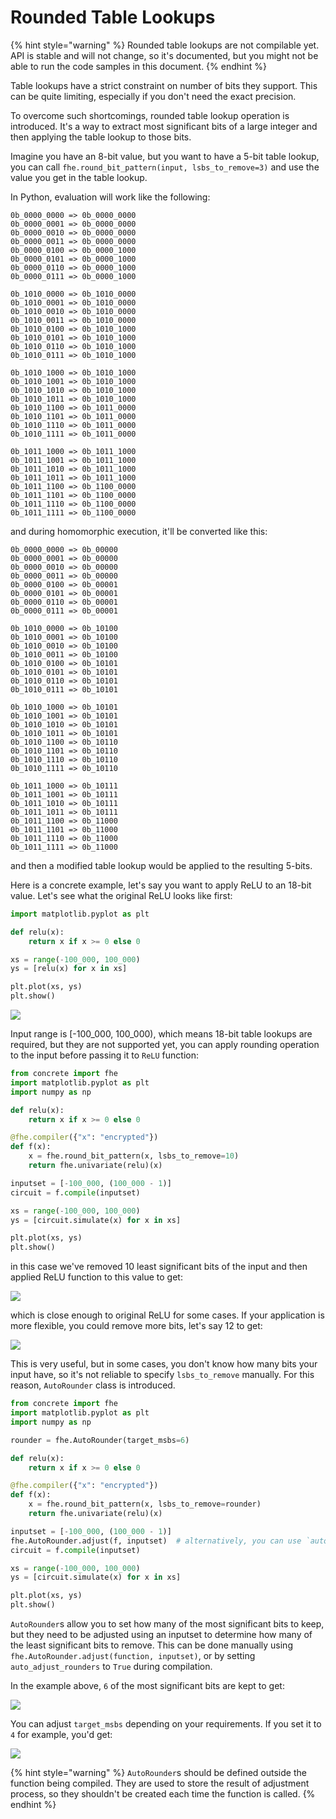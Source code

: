 # Rounded Table Lookups

{% hint style="warning" %}
Rounded table lookups are not compilable yet. API is stable and will not change, so it's documented, but you might not be able to run the code samples in this document.
{% endhint %}

Table lookups have a strict constraint on number of bits they support. This can be quite limiting, especially if you don't need the exact precision.

To overcome such shortcomings, rounded table lookup operation is introduced. It's a way to extract most significant bits of a large integer and then applying the table lookup to those bits.

Imagine you have an 8-bit value, but you want to have a 5-bit table lookup, you can call `fhe.round_bit_pattern(input, lsbs_to_remove=3)` and use the value you get in the table lookup.

In Python, evaluation will work like the following:
```
0b_0000_0000 => 0b_0000_0000
0b_0000_0001 => 0b_0000_0000
0b_0000_0010 => 0b_0000_0000
0b_0000_0011 => 0b_0000_0000
0b_0000_0100 => 0b_0000_1000
0b_0000_0101 => 0b_0000_1000
0b_0000_0110 => 0b_0000_1000
0b_0000_0111 => 0b_0000_1000

0b_1010_0000 => 0b_1010_0000
0b_1010_0001 => 0b_1010_0000
0b_1010_0010 => 0b_1010_0000
0b_1010_0011 => 0b_1010_0000
0b_1010_0100 => 0b_1010_1000
0b_1010_0101 => 0b_1010_1000
0b_1010_0110 => 0b_1010_1000
0b_1010_0111 => 0b_1010_1000

0b_1010_1000 => 0b_1010_1000
0b_1010_1001 => 0b_1010_1000
0b_1010_1010 => 0b_1010_1000
0b_1010_1011 => 0b_1010_1000
0b_1010_1100 => 0b_1011_0000
0b_1010_1101 => 0b_1011_0000
0b_1010_1110 => 0b_1011_0000
0b_1010_1111 => 0b_1011_0000

0b_1011_1000 => 0b_1011_1000
0b_1011_1001 => 0b_1011_1000
0b_1011_1010 => 0b_1011_1000
0b_1011_1011 => 0b_1011_1000
0b_1011_1100 => 0b_1100_0000
0b_1011_1101 => 0b_1100_0000
0b_1011_1110 => 0b_1100_0000
0b_1011_1111 => 0b_1100_0000
```

and during homomorphic execution, it'll be converted like this:
```
0b_0000_0000 => 0b_00000
0b_0000_0001 => 0b_00000
0b_0000_0010 => 0b_00000
0b_0000_0011 => 0b_00000
0b_0000_0100 => 0b_00001
0b_0000_0101 => 0b_00001
0b_0000_0110 => 0b_00001
0b_0000_0111 => 0b_00001

0b_1010_0000 => 0b_10100
0b_1010_0001 => 0b_10100
0b_1010_0010 => 0b_10100
0b_1010_0011 => 0b_10100
0b_1010_0100 => 0b_10101
0b_1010_0101 => 0b_10101
0b_1010_0110 => 0b_10101
0b_1010_0111 => 0b_10101

0b_1010_1000 => 0b_10101
0b_1010_1001 => 0b_10101
0b_1010_1010 => 0b_10101
0b_1010_1011 => 0b_10101
0b_1010_1100 => 0b_10110
0b_1010_1101 => 0b_10110
0b_1010_1110 => 0b_10110
0b_1010_1111 => 0b_10110

0b_1011_1000 => 0b_10111
0b_1011_1001 => 0b_10111
0b_1011_1010 => 0b_10111
0b_1011_1011 => 0b_10111
0b_1011_1100 => 0b_11000
0b_1011_1101 => 0b_11000
0b_1011_1110 => 0b_11000
0b_1011_1111 => 0b_11000
```

and then a modified table lookup would be applied to the resulting 5-bits.

Here is a concrete example, let's say you want to apply ReLU to an 18-bit value. Let's see what the original ReLU looks like first:

```python
import matplotlib.pyplot as plt

def relu(x):
    return x if x >= 0 else 0

xs = range(-100_000, 100_000)
ys = [relu(x) for x in xs]

plt.plot(xs, ys)
plt.show()
```

![](../_static/rounded-tlu/relu.png)

Input range is [-100_000, 100_000), which means 18-bit table lookups are required, but they are not supported yet, you can apply rounding operation to the input before passing it to `ReLU` function:

```python
from concrete import fhe
import matplotlib.pyplot as plt
import numpy as np

def relu(x):
    return x if x >= 0 else 0

@fhe.compiler({"x": "encrypted"})
def f(x):
    x = fhe.round_bit_pattern(x, lsbs_to_remove=10)
    return fhe.univariate(relu)(x)

inputset = [-100_000, (100_000 - 1)]
circuit = f.compile(inputset)

xs = range(-100_000, 100_000)
ys = [circuit.simulate(x) for x in xs]

plt.plot(xs, ys)
plt.show()
```

in this case we've removed 10 least significant bits of the input and then applied ReLU function to this value to get:

![](../_static/rounded-tlu/10-bits-removed.png)

which is close enough to original ReLU for some cases. If your application is more flexible, you could remove more bits, let's say 12 to get:

![](../_static/rounded-tlu/12-bits-removed.png)

This is very useful, but in some cases, you don't know how many bits your input have, so it's not reliable to specify `lsbs_to_remove` manually. For this reason, `AutoRounder` class is introduced.

```python
from concrete import fhe
import matplotlib.pyplot as plt
import numpy as np

rounder = fhe.AutoRounder(target_msbs=6)

def relu(x):
    return x if x >= 0 else 0

@fhe.compiler({"x": "encrypted"})
def f(x):
    x = fhe.round_bit_pattern(x, lsbs_to_remove=rounder)
    return fhe.univariate(relu)(x)

inputset = [-100_000, (100_000 - 1)]
fhe.AutoRounder.adjust(f, inputset)  # alternatively, you can use `auto_adjust_rounders=True` below
circuit = f.compile(inputset)

xs = range(-100_000, 100_000)
ys = [circuit.simulate(x) for x in xs]

plt.plot(xs, ys)
plt.show()
```

`AutoRounder`s allow you to set how many of the most significant bits to keep, but they need to be adjusted using an inputset to determine how many of the least significant bits to remove. This can be done manually using `fhe.AutoRounder.adjust(function, inputset)`, or by setting `auto_adjust_rounders` to `True` during compilation.

In the example above, `6` of the most significant bits are kept to get:

![](../_static/rounded-tlu/6-bits-kept.png)

You can adjust `target_msbs` depending on your requirements. If you set it to `4` for example, you'd get:

![](../_static/rounded-tlu/4-bits-kept.png)

{% hint style="warning" %}
`AutoRounder`s should be defined outside the function being compiled. They are used to store the result of adjustment process, so they shouldn't be created each time the function is called.
{% endhint %}

